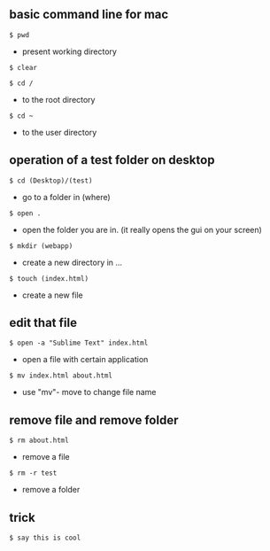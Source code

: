 ## basic command line for mac

```
$ pwd 
```
- present working directory

```
$ clear
```

```
$ cd /
```
- to the root directory

```
$ cd ~
```
- to the user directory


## operation of a test folder on desktop

```
$ cd (Desktop)/(test)
```
- go to a folder in (where)
```
$ open .
```
- open the folder you are in.
(it really opens the gui on your screen)

```
$ mkdir (webapp)
```
- create a new directory in ...

```
$ touch (index.html)
```
- create a new file

## edit that file

```
$ open -a "Sublime Text" index.html
```
- open a file with certain application

```
$ mv index.html about.html
```
- use "mv"- move to change file name

## remove file and remove folder

```
$ rm about.html 
```
- remove a file

```
$ rm -r test
```
- remove a folder


## trick
```
$ say this is cool
```
